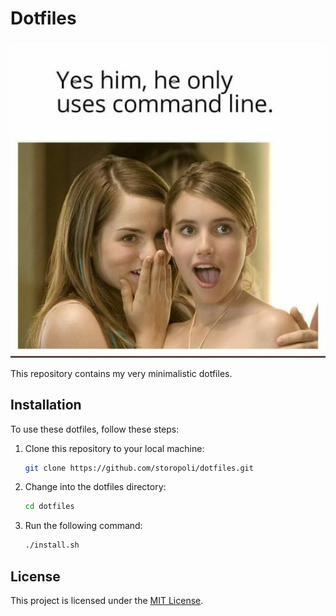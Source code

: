 # Dotfiles

![CLI meme](cli-meme.jpg)

This repository contains my very minimalistic dotfiles.

## Installation

To use these dotfiles, follow these steps:

1. Clone this repository to your local machine:

    ```bash
    git clone https://github.com/storopoli/dotfiles.git
    ```

1. Change into the dotfiles directory:

    ```bash
    cd dotfiles
    ```

1. Run the following command:

    ```bash
    ./install.sh
    ```

## License

This project is licensed under the [MIT License](LICENSE).
